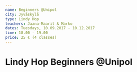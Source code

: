 ```yaml
---
name: Beginners @Unipol
city: Jyväskylä
type: Lindy Hop
teachers: Jaana-Maarit & Marko
dates: Tuesdays, 10.09.2017 - 10.12.2017
time: 18.00 - 19.00
price: 25 € (4 classes)
---
```

# Lindy Hop Beginners @Unipol
